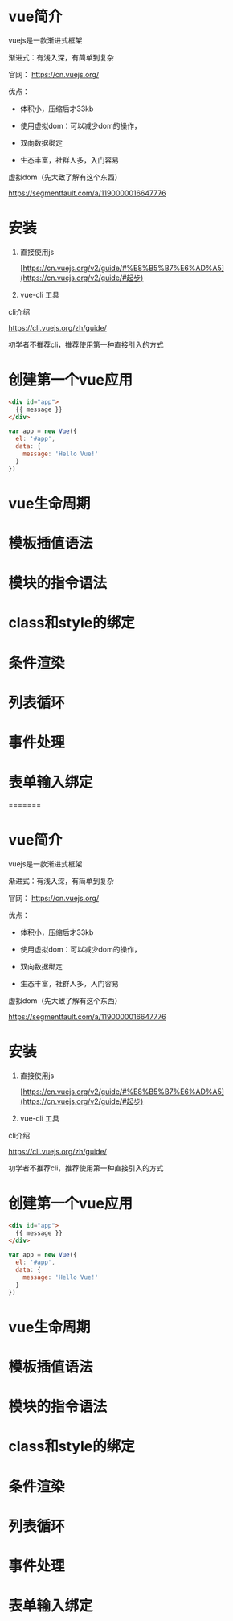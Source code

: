 # vue简介

vuejs是一款渐进式框架

渐进式：有浅入深，有简单到复杂

官网： https://cn.vuejs.org/

优点：

- 体积小，压缩后才33kb

-  使用虚拟dom：可以减少dom的操作，

- 双向数据绑定
- 生态丰富，社群人多，入门容易

虚拟dom（先大致了解有这个东西）

https://segmentfault.com/a/1190000016647776

# 安装

1. 直接使用js

   [https://cn.vuejs.org/v2/guide/#%E8%B5%B7%E6%AD%A5](https://cn.vuejs.org/v2/guide/#起步)

2. vue-cli 工具

cli介绍

https://cli.vuejs.org/zh/guide/

初学者不推荐cli，推荐使用第一种直接引入的方式

# 创建第一个vue应用

```html
<div id="app">
  {{ message }}
</div>
```

```javascript
var app = new Vue({
  el: '#app',
  data: {
    message: 'Hello Vue!'
  }
})
```

# vue生命周期

# 模板插值语法

# 模块的指令语法

# class和style的绑定

# 条件渲染

# 列表循环

# 事件处理

# 表单输入绑定





=======
# vue简介

vuejs是一款渐进式框架

渐进式：有浅入深，有简单到复杂

官网： https://cn.vuejs.org/

优点：

- 体积小，压缩后才33kb

-  使用虚拟dom：可以减少dom的操作，

- 双向数据绑定
- 生态丰富，社群人多，入门容易

虚拟dom（先大致了解有这个东西）

https://segmentfault.com/a/1190000016647776

# 安装

1. 直接使用js

   [https://cn.vuejs.org/v2/guide/#%E8%B5%B7%E6%AD%A5](https://cn.vuejs.org/v2/guide/#起步)

2. vue-cli 工具

cli介绍

https://cli.vuejs.org/zh/guide/

初学者不推荐cli，推荐使用第一种直接引入的方式

# 创建第一个vue应用

```html
<div id="app">
  {{ message }}
</div>
```

```javascript
var app = new Vue({
  el: '#app',
  data: {
    message: 'Hello Vue!'
  }
})
```

# vue生命周期

# 模板插值语法

# 模块的指令语法

# class和style的绑定

# 条件渲染

# 列表循环

# 事件处理

# 表单输入绑定


